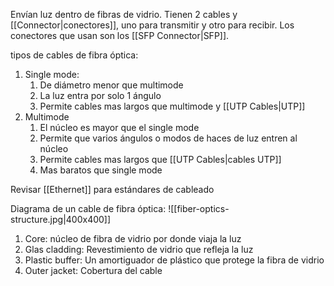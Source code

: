 Envían luz dentro de fibras de vidrio.
Tienen 2 cables y [[Connector|conectores]], uno para transmitir y otro para recibir.
Los conectores que usan son los [[SFP Connector|SFP]].

tipos de cables de fibra óptica:
1. Single mode:
	1. De diámetro menor que multimode
	2. La luz entra por solo 1 ángulo
	3. Permite cables mas largos que multimode y [[UTP Cables|UTP]]
2. Multimode
	1. El núcleo es mayor que el single mode
	2. Permite que varios ángulos o modos de haces de luz entren al núcleo
	3. Permite cables mas largos que [[UTP Cables|cables UTP]]
	4. Mas baratos que single mode

Revisar [[Ethernet]] para estándares de cableado


Diagrama de un cable de fibra óptica:
![[fiber-optics-structure.jpg|400x400]]
1. Core: núcleo de fibra de vidrio por donde viaja la luz
2. Glas cladding: Revestimiento de vidrio que refleja la luz
3. Plastic buffer: Un amortiguador de plástico que protege la fibra de vidrio
4. Outer jacket: Cobertura del cable